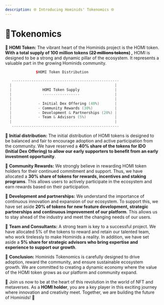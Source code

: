 ```yaml
---
description: 🌐 Introducing Hominids' Tokenomics 🌐
---
```


# 🔹Tokenomics

💎 **HOMI Token:** The vibrant heart of the Hominids project is the HOMI token. **With a total supply  of 100 million tokens (**~~**22 millions tokens**~~**) ,** HOMI is designed to be a strong and dynamic pillar of the ecosystem. It represents a valuable part in the growing Hominids community.



```cpp
              $HOMI Token Distribution

   -------------------------------------------------
  |                                               |
  |              HOMI Token Supply                |
  |              -----------------                |
  |                                               |
  |            - Initial Dex Offering (40%)       |
  |            - Community Rewards (30%)          |
  |            - Development & Partnerships (20%) |
  |            - Team & Advisors (5%)             |
  |                                               |
   -------------------------------------------------

```



🔹 **Initial distribution:** The initial distribution of HOMI tokens is designed to be balanced and fair to encourage adoption and active participation from the community. We have reserved a **40% share of the tokens for IDO (Initial Dex Offering) to allow our early supporters to benefit from an early investment opportunity**.



🔹 **Community Rewards:** We strongly believe in rewarding HOMI token holders for their continued commitment and support. Thus, we have allocated a **30% share of tokens for rewards, incentives and staking programs**. This allows users to actively participate in the ecosystem and earn rewards based on their participation.



🔹 **Development and partnerships:** We understand the importance of continuous innovation and expansion of our ecosystem. To support this, we have set aside **20% of tokens for new feature development, strategic partnerships and continuous improvement of our platform**. This allows us to stay ahead of the industry and meet the changing needs of our users.



🔹 **Team and Consultants:** A strong team is key to a successful project. We have allocated 5% of the tokens to reward and retain our talented team, who work tirelessly to make Hominids a reality. In addition, we have set aside a **5% share for strategic advisors who bring expertise and experience to support our growth**.



💼 **Conclusion:** Hominids Tokenomics is carefully designed to drive adoption, reward the community, and ensure sustainable ecosystem growth. We are committed to creating a dynamic economy where the value of the HOMI token grows as our platform and community expand.



🚀 Join us now to be at the heart of this revolution in the world of NFT and metaverses. As a **HOMI holder**, you are a key player in this exciting journey where innovation and creativity meet. Together, we are building the future of Hominids! 🚀
